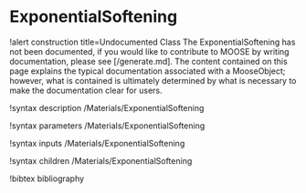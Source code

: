 <!-- MOOSE Documentation Stub: Remove this when content is added. -->

# ExponentialSoftening

!alert construction title=Undocumented Class
The ExponentialSoftening has not been documented, if you would like to contribute to MOOSE by
writing documentation, please see [/generate.md]. The content contained on this page explains
the typical documentation associated with a MooseObject; however, what is contained is ultimately
determined by what is necessary to make the documentation clear for users.

!syntax description /Materials/ExponentialSoftening

!syntax parameters /Materials/ExponentialSoftening

!syntax inputs /Materials/ExponentialSoftening

!syntax children /Materials/ExponentialSoftening

!bibtex bibliography
